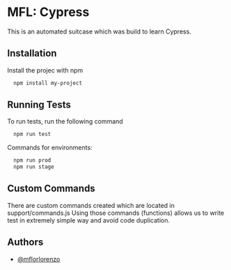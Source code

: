 
# MFL: Cypress

This is an automated suitcase which was build to learn Cypress.




## Installation

Install the projec with npm

```bash
  npm install my-project
```
    
## Running Tests

To run tests, run the following command

```bash
  npm run test
```

Commands for environments:

```bash
  npm run prod
  npm run stage
```

## Custom Commands

There are custom commands created which are located in support/commands.js Using those commands (functions) allows us to write test in extremely simple way and avoid code duplication.


## Authors

- [@mflorlorenzo](https://www.github.com/mflorlorenzo)

